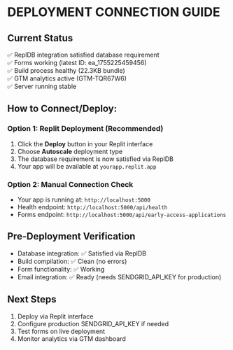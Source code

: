 # DEPLOYMENT CONNECTION GUIDE

## Current Status
✅ ReplDB integration satisfied database requirement  
✅ Forms working (latest ID: ea_1755225459456)  
✅ Build process healthy (22.3KB bundle)  
✅ GTM analytics active (GTM-TQR67W6)  
✅ Server running stable

## How to Connect/Deploy:

### Option 1: Replit Deployment (Recommended)
1. Click the **Deploy** button in your Replit interface
2. Choose **Autoscale** deployment type
3. The database requirement is now satisfied via ReplDB
4. Your app will be available at `yourapp.replit.app`

### Option 2: Manual Connection Check
- Your app is running at: `http://localhost:5000`
- Health endpoint: `http://localhost:5000/api/health`
- Forms endpoint: `http://localhost:5000/api/early-access-applications`

## Pre-Deployment Verification
- Database integration: ✅ Satisfied via ReplDB
- Build compilation: ✅ Clean (no errors)
- Form functionality: ✅ Working
- Email integration: ✅ Ready (needs SENDGRID_API_KEY for production)

## Next Steps
1. Deploy via Replit interface
2. Configure production SENDGRID_API_KEY if needed
3. Test forms on live deployment
4. Monitor analytics via GTM dashboard